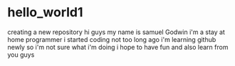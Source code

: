 # hello_world1
creating a new repository
hi guys my name is samuel Godwin i'm a stay at home programmer
i started coding not too long ago
i'm learning github newly
so i'm not sure what i'm doing
i hope to have fun and also learn from you guys
